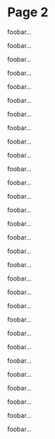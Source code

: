 # Page 2

foobar...

foobar...

foobar...

foobar...

foobar...

foobar...

foobar...

foobar...

foobar...

foobar...

foobar...

foobar...

foobar...

foobar...

foobar...

foobar...

foobar...

foobar...

foobar...

foobar...

foobar...

foobar...

foobar...

foobar...

foobar...

foobar...

foobar...

foobar...

foobar...

<a name="gpi"></a>foobar...